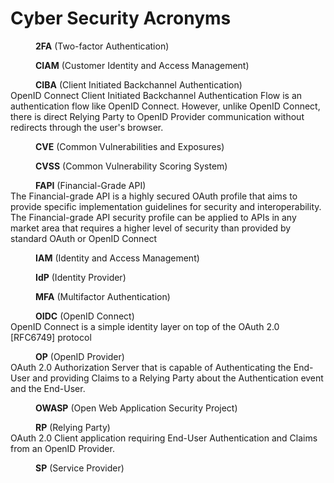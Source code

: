 # Cyber Security Acronyms

<dl>
    <dd><strong>2FA</strong> (Two-factor Authentication)</dd>
</dl>

<dl>
    <dd><strong>CIAM</strong> (Customer Identity and Access Management)</dd>
</dl>

<dl>
    <dd><strong>CIBA</strong> (Client Initiated Backchannel Authentication)</dd>
    <dt>OpenID Connect Client Initiated Backchannel Authentication Flow is an authentication flow like OpenID Connect. However, unlike OpenID Connect, there is direct Relying Party to OpenID Provider communication without redirects through the user's browser.</dt>
</dl>

<dl>
    <dd><strong>CVE</strong> (Common Vulnerabilities and Exposures)</dd>
</dl>

<dl>
    <dd><strong>CVSS</strong> (Common Vulnerability Scoring System)</dd>
</dl>

<dl>
    <dd><strong>FAPI</strong> (Financial-Grade API)</dd>
    <dt>The Financial-grade API is a highly secured OAuth profile that aims to provide specific implementation guidelines for security and interoperability. The Financial-grade API security profile can be applied to APIs in any market area that requires a higher level of security than provided by standard OAuth or OpenID Connect</dt>
</dl>

<dl>
    <dd><strong>IAM</strong> (Identity and Access Management)</dd>
</dl>

<dl>
    <dd><strong>IdP</strong> (Identity Provider)</dd>
</dl>

<dl>
    <dd><strong>MFA</strong> (Multifactor Authentication)</dd>
</dl>

<dl>
    <dd><strong>OIDC</strong> (OpenID Connect)</dd>
    <dt>OpenID Connect is a simple identity layer on top of the OAuth 2.0 [RFC6749] protocol</dt>
</dl>

<dl>
    <dd><strong>OP</strong> (OpenID Provider)</dd>
    <dt>OAuth 2.0 Authorization Server that is capable of Authenticating the End-User and providing Claims to a Relying Party about the Authentication event and the End-User.</dt>
</dl>

<dl>
    <dd><strong>OWASP</strong> (Open Web Application Security Project)</dd>
</dl>

<dl>
    <dd><strong>RP</strong> (Relying Party)</dd>
    <dt>OAuth 2.0 Client application requiring End-User Authentication and Claims from an OpenID Provider.</dt>
</dl>

<dl>
    <dd><strong>SP</strong> (Service Provider)</dd>
</dl>
